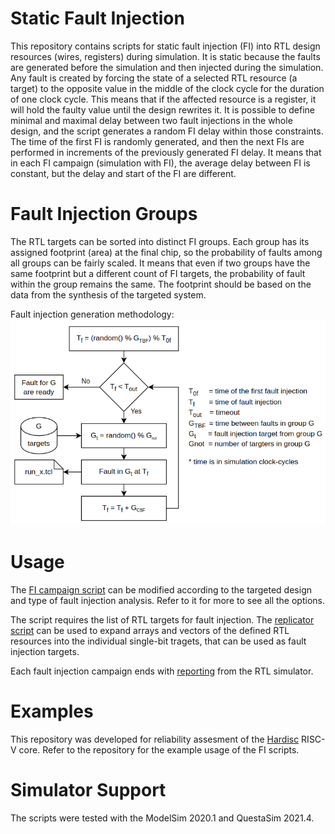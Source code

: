 # Static Fault Injection
This repository contains scripts for static fault injection (FI) into RTL design resources (wires, registers) during simulation.
It is static because the faults are generated before the simulation and then injected during the simulation.
Any fault is created by forcing the state of a selected RTL resource (a target) to the opposite value in the middle of the clock cycle for the duration of one clock cycle. 
This means that if the affected resource is a register, it will hold the faulty value until the design rewrites it.
It is possible to define minimal and maximal delay between two fault injections in the whole design, and the script generates a random FI delay within those constraints.
The time of the first FI is randomly generated, and then the next FIs are performed in increments of the previously generated FI delay.
It means that in each FI campaign (simulation with FI), the average delay between FI is constant, but the delay and start of the FI are different.

# Fault Injection Groups
The RTL targets can be sorted into distinct FI groups.
Each group has its assigned footprint (area) at the final chip, so the probability of faults among all groups can be fairly scaled.
It means that even if two groups have the same footprint but a different count of FI targets, the probability of fault within the group remains the same.
The footprint should be based on the data from the synthesis of the targeted system.

Fault injection generation methodology:
![FI generation](https://github.com/janomach/static-fault-injection/blob/main/doc/fi_generation.png)

# Usage
The [FI campaign script](https://github.com/janomach/static-fault-injection/blob/main/fi_campaign.sh) can be modified according to the targeted design and type of fault injection analysis.
Refer to it for more to see all the options.

The script requires the list of RTL targets for fault injection.
The [replicator script](https://github.com/janomach/static-fault-injection/blob/main/replicator.sh) can be used to expand arrays and vectors of the defined RTL resources into the individual single-bit tragets, that can be used as fault injection targets.

Each fault injection campaign ends with [reporting](https://github.com/janomach/static-fault-injection/blob/main/report_result.tcl) from the RTL simulator.

# Examples
This repository was developed for reliability assesment of the [Hardisc](https://github.com/janomach/the-hardisc) RISC-V core.
Refer to the repository for the example usage of the FI scripts.

# Simulator Support
The scripts were tested with the ModelSim 2020.1 and QuestaSim 2021.4.